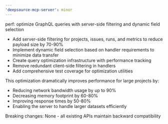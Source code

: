 ```yaml
---
'deepsource-mcp-server': minor
---
```


perf: optimize GraphQL queries with server-side filtering and dynamic field selection

- Add server-side filtering for projects, issues, runs, and metrics to reduce payload size by 70-90%
- Implement dynamic field selection based on handler requirements to minimize data transfer
- Create query optimization infrastructure with performance tracking
- Remove redundant client-side filtering in handlers
- Add comprehensive test coverage for optimization utilities

This optimization dramatically improves performance for large projects by:

- Reducing network bandwidth usage by up to 90%
- Decreasing memory footprint by 60-80%
- Improving response times by 50-80%
- Enabling the server to handle larger datasets efficiently

Breaking changes: None - all existing APIs maintain backward compatibility
